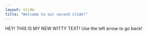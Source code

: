 ```yaml
---
layout: slide
title: "Welcome to our second slide!"
---
```

HEY! THIS IS MY NEW WITTY TEXT!
Use the left arrow to go back!
